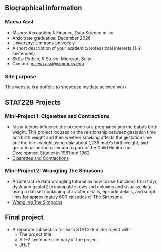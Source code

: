 ## Biographical information

### **Maeva Assi**
- Majors: Accounting & Finance, Data Science minor
- Anticipate graduation: December 2026
- University: Simmons University
- A short description of your academic/professional interests (1–2 sentences)
- Skills: Python, R Studio, Microsoft Suite
- Contact: maeva.assi@simmons.edu

### Site purpose
This website is a potfolio to showcase my data science work.


## STAT228 Projects
### Mini-Project 1: Cigarettes and Contractions
  - Many factors influence the outcome of a pregnancy and the baby’s birth weight. This project focuses on the relationship between gestation time and birth weight and then whether smoking affects the gestation time and the birth weight using data about 1,236 male’s birth weight, and gestational period collected as part of the Child Health and Development Studies in 1961 and 1962.
  - [Cigarettes and Contractions](https://github.com/maevassi/portfolio/blob/main/README.md)

### Mini-Project 2: Wrangling The Simpsons
  - An interactive data wrangling tutorial on how to use functions from tidyr, dyplr and ggplot2 to manipulate rows and columns and visualize data, using a dataset containing character details, episode details, and script lines for approximately 600 episodes of The Simpsons.
  - [Wrangling The Simpsons](https://github.com/maevassi/portfolio/blob/main/README.md)
  
## Final project
- A separate subsection for each STAT228 mini-project with:
  - The project title
  - A 1–2 sentence summary of the project
  - [JHJF](https://github.com/maevassi/portfolio/blob/main/README.md)
